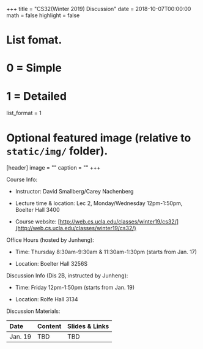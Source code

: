 +++
title = "CS32(Winter 2019) Discussion"
date = 2018-10-07T00:00:00
math = false
highlight = false

# List fomat.
#   0 = Simple
#   1 = Detailed
list_format = 1

# Optional featured image (relative to `static/img/` folder).
[header]
image = ""
caption = ""
+++

Course Info:

* Instructor: David Smallberg/Carey Nachenberg

* Lecture time & location: Lec 2, Monday/Wednesday 12pm-1:50pm, Boelter Hall 3400

* Course website: [http://web.cs.ucla.edu/classes/winter19/cs32/](http://web.cs.ucla.edu/classes/winter19/cs32/)

Office Hours (hosted by Junheng):

* Time: Thursday 8:30am-9:30am & 11:30am-1:30pm (starts from Jan. 17)

* Location: Boelter Hall 3256S

Discussion Info (Dis 2B, instructed by Junheng): 

* Time: Friday 12pm-1:50pm (starts from Jan. 19)

* Location: Rolfe Hall 3134

Discussion Materials:

|  Date |                        Content                      |          Slides & Links            |
|:------|:----------------------------------------------------|:-----------------------------------|
| Jan. 19 | TBD | TBD |